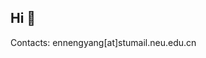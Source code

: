 ## Hi 👋

<!--
[![Enneng Yang's GitHub stats](https://github-readme-stats.vercel.app/api?username=Ennengyang&show_icons=true&rank_icon=percentile)](https://github.com/EnnengYang)
-->

Contacts: ennengyang[at]stumail.neu.edu.cn

<!--
**EnnengYang/EnnengYang** is a ✨ _special_ ✨ repository because its `README.md` (this file) appears on your GitHub profile.


Here are some ideas to get you started:

- 🔭 I’m currently working on ...
- 🌱 I’m currently learning ...
- 👯 I’m looking to collaborate on ...
- 🤔 I’m looking for help with ...
- 💬 Ask me about ...
- 📫 How to reach me: ...
- 😄 Pronouns: ...
- ⚡ Fun fact: ...
-->
